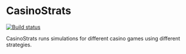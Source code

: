 # CasinoStrats

[![Build status](https://ci.appveyor.com/api/projects/status/54lw6c4d8sm517n0?svg=true)](https://ci.appveyor.com/project/charvey/casinostrats)

CasinoStrats runs simulations for different casino games using different strategies.
